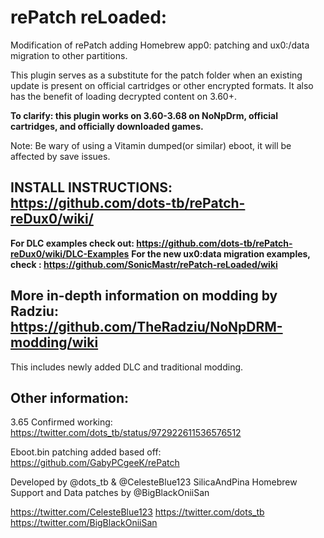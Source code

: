 # rePatch reLoaded:

Modification of rePatch adding Homebrew app0: patching and ux0:/data migration to other partitions.

This plugin serves as a substitute for the patch folder when an existing update is present on official cartridges or other encrypted formats. It also has the benefit of loading decrypted content on 3.60+.

**To clarify: this plugin works on 3.60-3.68 on NoNpDrm, official cartridges, and officially downloaded games.**

Note: Be wary of using a Vitamin dumped(or similar) eboot, it will be affected by save issues. 

## INSTALL INSTRUCTIONS: https://github.com/dots-tb/rePatch-reDux0/wiki/
**For DLC examples check out: https://github.com/dots-tb/rePatch-reDux0/wiki/DLC-Examples**
**For the new ux0:data migration examples, check : https://github.com/SonicMastr/rePatch-reLoaded/wiki**

## More in-depth information on modding by Radziu: https://github.com/TheRadziu/NoNpDRM-modding/wiki
This includes newly added DLC and traditional modding.

## Other information:
3.65 Confirmed working: https://twitter.com/dots_tb/status/972922611536576512

Eboot.bin patching added based off: https://github.com/GabyPCgeeK/rePatch

Developed by @dots_tb & @CelesteBlue123 SilicaAndPina
Homebrew Support and Data patches by @BigBlackOniiSan

https://twitter.com/CelesteBlue123
https://twitter.com/dots_tb
https://twitter.com/BigBlackOniiSan
